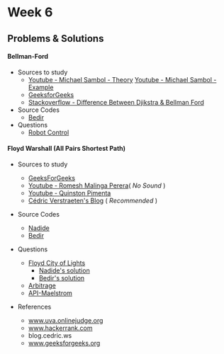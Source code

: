 # Week 6

## Problems & Solutions
#### Bellman-Ford
  - Sources to study
      - [Youtube - Michael Sambol - Theory](https://www.youtube.com/watch?v=9PHkk0UavIM)   [Youtube - Michael Sambol - Example](https://www.youtube.com/watch?v=obWXjtg0L64)
      - [GeeksforGeeks](http://www.geeksforgeeks.org/dynamic-programming-set-23-bellman-ford-algorithm/)
      - [Stackoverflow - Difference Between Djikstra & Bellman Ford](http://stackoverflow.com/questions/16273092/difference-between-bellman-ford-and-dijkstras-algorithm)
  - Source Codes
      - [Bedir](https://github.com/BedirT/AlgorithmsL/blob/master/Algorithms/Graph/Ford%20Bellman.cpp)
  - Questions
      - [Robot Control](http://codeforces.com/problemset/problem/346/D)


#### Floyd Warshall (All Pairs Shortest Path)
  - Sources to study
      - [GeeksForGeeks](http://www.geeksforgeeks.org/dynamic-programming-set-16-floyd-warshall-algorithm/)
      - [Youtube - Romesh Malinga Perera](https://www.youtube.com/watch?v=9QV6QpyhN0o)( _No Sound_ ) 
      - [Youtube - Quinston Pimenta](https://www.youtube.com/watch?v=K6rI0umX-28)
      - [Cédric Verstraeten's Blog](https://blog.cedric.ws/c-floyd-warshall-shortest-distance-explanation-code) ( _Recommended_ )
  - Source Codes
      - [Nadide](https://github.com/nadide/ACM-ICPC/blob/master/codes/graph_FloydWarshall.c)
      - [Bedir](https://github.com/BedirT/AlgorithmsL/blob/master/Algorithms/Dynamic/Floyd%20Wolsher.c)
  - Questions
      - [Floyd City of Lights](https://www.hackerrank.com/challenges/floyd-city-of-blinding-lights?h_r=internal-search)
          - [Nadide's solution](https://github.com/nadide/ACM-ICPC/blob/master/problems/hackerrank/graph/floydCityOfBlindingLights.c)
          - [Bedir's solution](https://github.com/BedirT/AlgorithmsL/blob/master/Problems/HackerRank/Graph%20Theory/Floyd%20City%20of%20Blinding%20Lights.cpp)
      - [Arbitrage](https://uva.onlinejudge.org/index.php?option=onlinejudge&page=show_problem&problem=40)
      - [API-Maelstrom](https://uva.onlinejudge.org/index.php?option=onlinejudge&page=show_problem&problem=364)

  - References
      - www.uva.onlinejudge.org
      - www.hackerrank.com
      - blog.cedric.ws
      - www.geeksforgeeks.org